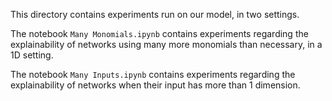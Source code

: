 This directory contains experiments run on our model, in two settings.

The notebook `Many Monomials.ipynb` contains experiments regarding the explainability of networks using many more monomials than necessary, in a 1D setting.

The notebook `Many Inputs.ipynb` contains experiments regarding the explainability of networks when their input has more than 1 dimension.